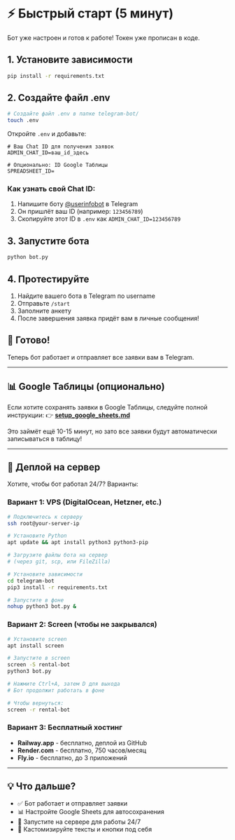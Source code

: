 # ⚡️ Быстрый старт (5 минут)

Бот уже настроен и готов к работе! Токен уже прописан в коде.

## 1. Установите зависимости

```bash
pip install -r requirements.txt
```

## 2. Создайте файл .env

```bash
# Создайте файл .env в папке telegram-bot/
touch .env
```

Откройте `.env` и добавьте:

```env
# Ваш Chat ID для получения заявок
ADMIN_CHAT_ID=ваш_id_здесь

# Опционально: ID Google Таблицы
SPREADSHEET_ID=
```

### Как узнать свой Chat ID:

1. Напишите боту [@userinfobot](https://t.me/userinfobot) в Telegram
2. Он пришлёт ваш ID (например: `123456789`)
3. Скопируйте этот ID в `.env` как `ADMIN_CHAT_ID=123456789`

## 3. Запустите бота

```bash
python bot.py
```

## 4. Протестируйте

1. Найдите вашего бота в Telegram по username
2. Отправьте `/start`
3. Заполните анкету
4. После завершения заявка придёт вам в личные сообщения!

## 🎉 Готово!

Теперь бот работает и отправляет все заявки вам в Telegram.

---

## 📊 Google Таблицы (опционально)

Если хотите сохранять заявки в Google Таблицы, следуйте полной инструкции:
👉 **[setup_google_sheets.md](setup_google_sheets.md)**

Это займёт ещё 10-15 минут, но зато все заявки будут автоматически записываться в таблицу!

---

## 🚀 Деплой на сервер

Хотите, чтобы бот работал 24/7? Варианты:

### Вариант 1: VPS (DigitalOcean, Hetzner, etc.)

```bash
# Подключитесь к серверу
ssh root@your-server-ip

# Установите Python
apt update && apt install python3 python3-pip

# Загрузите файлы бота на сервер
# (через git, scp, или FileZilla)

# Установите зависимости
cd telegram-bot
pip3 install -r requirements.txt

# Запустите в фоне
nohup python3 bot.py &
```

### Вариант 2: Screen (чтобы не закрывался)

```bash
# Установите screen
apt install screen

# Запустите в screen
screen -S rental-bot
python3 bot.py

# Нажмите Ctrl+A, затем D для выхода
# Бот продолжит работать в фоне

# Чтобы вернуться:
screen -r rental-bot
```

### Вариант 3: Бесплатный хостинг

- **Railway.app** - бесплатно, деплой из GitHub
- **Render.com** - бесплатно, 750 часов/месяц
- **Fly.io** - бесплатно, до 3 приложений

---

## 💡 Что дальше?

- ✅ Бот работает и отправляет заявки
- 📊 Настройте Google Sheets для автосохранения
- 🚀 Запустите на сервере для работы 24/7
- 🎨 Кастомизируйте тексты и кнопки под себя
